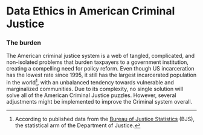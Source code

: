 # Data Ethics in American Criminal Justice
### The burden

The American criminal justice system is a web of tangled, complicated, and non-isolated problems that burden taxpayers to a government institution, creating a compelling need for policy reform. Even though US incarceration has the lowest rate since 1995, it still has the largest incarcerated population in the world[^1], with an unbalanced tendency towards vulnerable and marginalized communities. Due to its complexity, no single solution will solve all of the American Criminal Justice puzzles. However, several adjustments might be implemented to improve the Criminal system overall.


<!-- [^1]: According to published [data]<https://bjs.ojp.gov/sites/g/files/xyckuh236/files/media/document/cpus19st.pdf>from the Bureau of Justice Statistics (BJS), the statistical arm of the Department of Justice. -->

[^1]: According to published data from the [Bureau of Justice Statistics](https://www.pewresearch.org/fact-tank/2021/08/16/americas-incarceration-rate-lowest-since-1995/) (BJS), the statistical arm of the Department of Justice.

<!-- ```{tableofcontents} 
``` -->
